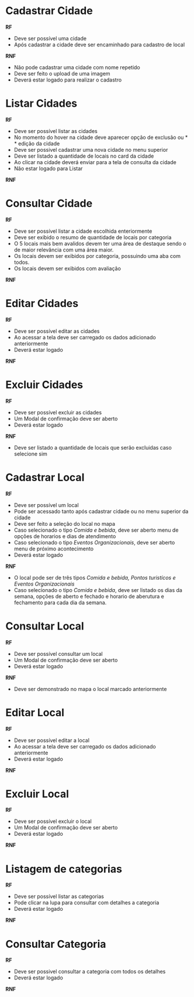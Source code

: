 # Cadastrar Cidade

**RF**
* Deve ser possível uma cidade
* Após cadastrar a cidade deve ser encaminhado para cadastro de local

**RNF**
* Não pode cadastrar uma cidade com nome repetido
* Deve ser feito o upload de uma imagem
* Deverá estar logado para realizar o cadastro

# Listar Cidades

**RF**
* Deve ser possível listar as cidades
* No momento do hover na cidade deve aparecer opção de exclusão ou * * edição da cidade
* Deve ser possivel cadastrar uma nova cidade no menu superior
* Deve ser listado a quantidade de locais no card da cidade
* Ao clicar na cidade deverá enviar para a tela de consulta da cidade
* Não estar logado para Listar

**RNF**

# Consultar Cidade

**RF**
* Deve ser possível listar a cidade escolhida enteriormente
* Deve ser exibido o resumo de quantidade de locais por categoria
* O 5 locais mais bem avalidos devem ter uma área de destaque sendo o de maior relevância com uma área maior.
* Os locais devem ser exibidos por categoria, possuindo uma aba com todos. 
* Os locais devem ser exibidos com avaliação

**RNF**

# Editar Cidades

**RF**
* Deve ser possível editar as cidades
* Ao acessar a tela deve ser carregado os dados adicionado anteriormente
* Deverá estar logado

**RNF**

# Excluir Cidades

**RF**
* Deve ser possível excluir as cidades
* Um Modal de confirmação deve ser aberto
* Deverá estar logado

**RNF**
* Deve ser listado a quantidade de locais que serão excluidas caso selecione sim

# Cadastrar Local

**RF**
* Deve ser possível um local
* Pode ser acessado tanto após cadastrar cidade ou no menu superior da cidade
* Deve ser feito a seleção do local no mapa
* Caso selecionado o tipo *Comida e bebida*, deve ser aberto menu de opções de horarios e dias de atendimento
* Caso selecionado o tipo *Eventos Organizacionais*, deve ser aberto menu de próximo acontecimento
* Deverá estar logado

**RNF**
* O local pode ser de três tipos *Comida e bebida, Pontos turistícos e Eventos Organizacionais*
* Caso selecionado o tipo *Comida e bebida*, deve ser listado os dias da semana, opções de aberto e fechado e horario de aberutura e fechamento para cada dia da semana.

# Consultar Local

**RF**
* Deve ser possível consultar um local
* Um Modal de confirmação deve ser aberto
* Deverá estar logado

**RNF**
* Deve ser demonstrado no mapa o local marcado anteriormente

# Editar Local

**RF**
* Deve ser possível editar a local
* Ao acessar a tela deve ser carregado os dados adicionado anteriormente
* Deverá estar logado

**RNF**

# Excluir Local

**RF**
* Deve ser possível excluir o local
* Um Modal de confirmação deve ser aberto
* Deverá estar logado

**RNF**

# Listagem de categorias

**RF**
* Deve ser possível listar as categorias
* Pode clicar na lupa para consultar com detalhes a categoria
* Deverá estar logado

**RNF**

# Consultar Categoria

**RF**
* Deve ser possivel consultar a categoria com todos os detalhes
* Deverá estar logado

**RNF**


<!-- Listagem de depoimentos -->
